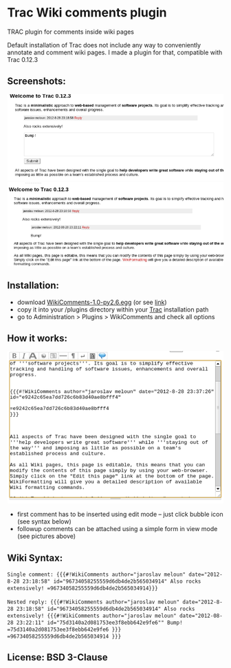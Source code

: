 Trac Wiki comments plugin
=================

TRAC plugin for comments inside wiki pages

Default installation of Trac does not include any way to conveniently annotate and comment wiki pages.
I made a plugin for that, compatible with Trac 0.12.3

## Screenshots:
![Screenshot 1](trac_wikicomments_01.png) ![Screenshot 2](trac_wikicomments_02.png)

## Installation:
- download [WikiComments-1.0-py2.6.egg](http://www.jarnik.com/wordpress/wp-content/uploads/2012/08/WikiComments-1.0-py2.6.egg) (or see [link](http://trac-hacks.org/wiki/WikiCommentsPlugin))
- copy it into your /plugins directory within your [Trac](http://trac.edgewall.org/) installation path
- go to Administration > Plugins > WikiComments and check all options

## How it works:
![Screenshot 3](trac_wikicomments_03.png)
- first comment has to be inserted using edit mode – just click bubble icon (see syntax below)
- followup comments can be attached using a simple form in view mode (see pictures above)

## Wiki Syntax:
```
Single comment: {{{#!WikiComments author="jaroslav meloun" date="2012-8-28 23:18:58" id="96734058255559d6db4de2b565034914" Also rocks extensively! =96734058255559d6db4de2b565034914}}}

Nested reply: {{{#!WikiComments author="jaroslav meloun" date="2012-8-28 23:18:58" id="96734058255559d6db4de2b565034914" Also rocks extensively! {{{#!WikiComments author="jaroslav meloun" date="2012-08-28 23:22:11" id="75d3140a2d081753ee3f8ebb642e9fe6"" Bump! =75d3140a2d081753ee3f8ebb642e9fe6 }}} =96734058255559d6db4de2b565034914 }}}
```

## License: BSD 3-Clause
